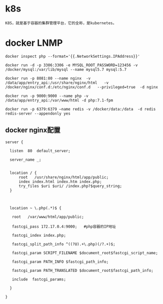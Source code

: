# k8s

	K8S，就是基于容器的集群管理平台，它的全称，是kubernetes。
	
	
# docker LNMP

	docker inspect php --format='{{.NetworkSettings.IPAddress}}'

	docker run -d -p 3306:3306 -e MYSQL_ROOT_PASSWORD=123456 -v /docker/mysql:/var/lib/mysql --name mysql5.7 mysql:5.7

	docker run -p 8081:80 --name nginx  -v /data/app/entry_api:/usr/share/nginx/html   -v /docker/nginx/conf.d:/etc/nginx/conf.d   --privileged=true  -d nginx

	docker run -p 9000:9000 --name php -v /data/app/entry_api:/var/www/html -d php:7.1-fpm

	docker run -p 6379:6379 —name redis -v /docker/data:/data  -d redis  redis-server --appendonly yes
	
## docker nginx配置
	server {
	
	  listen  80  default_server;
	
	  server_name _;
	
	
	  location / {
	      root   /usr/share/nginx/html/app/public;
	      index index.html index.htm index.php;
	      try_files $uri $uri/ /index.php?$query_string;
	  }
	
	
	
	  location ~ \.php(.*)$ {
	
	   root   /var/www/html/app/public;
	
	   fastcgi_pass 172.17.0.4:9000;   #php容器的IP地址
	
	   fastcgi_index index.php;
	
	   fastcgi_split_path_info ^((?U).+\.php)(/?.+)$;
	
	   fastcgi_param SCRIPT_FILENAME $document_root$fastcgi_script_name;
	
	   fastcgi_param PATH_INFO $fastcgi_path_info;
	
	   fastcgi_param PATH_TRANSLATED $document_root$fastcgi_path_info;
	
	   include  fastcgi_params;
	
	  }
	
	}